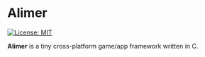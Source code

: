 # Alimer

[![License: MIT](https://img.shields.io/badge/License-MIT-blue.svg)](https://github.com/amerkoleci/alimer/blob/master/LICENSE)

**Alimer** is a tiny cross-platform game/app framework written in C.
